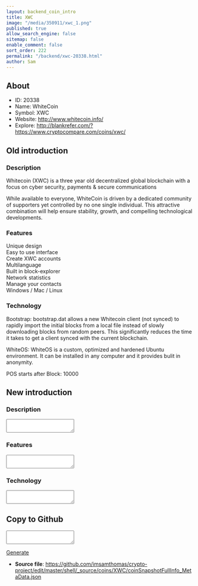 ```yaml
---
layout: backend_coin_intro
title: XWC
image: "/media/350911/xwc_1.png"
published: true
allow_search_engine: false
sitemap: false
enable_comment: false
sort_order: 222
permalink: "/backend/xwc-20338.html"
author: Sam
---
```


## About

- ID: 20338
- Name: WhiteCoin
- Symbol: XWC
- Website: http://www.whitecoin.info/
- Explore: http://blankrefer.com/?https://www.cryptocompare.com/coins/xwc/


## Old introduction

### Description

<p><span>Whitecoin (XWC) is a three year old decentralized global blockchain with a focus on cyber security, payments &amp; secure communications</span></p><p><span>While available to everyone, WhiteCoin is driven by a dedicated community of supporters yet controlled by no one single individual. This attractive combination will help ensure stability, growth, and compelling technological developments.</span></p>

### Features
<p><span>Unique design</span><br /><span>Easy to use interface</span><br /><span>Create XWC accounts</span><br /><span>Multilanguage</span><br /><span>Built in block-explorer</span><br /><span>Network statistics</span><br /><span>Manage your contacts</span><br /><span>Windows / Mac / Linux</span></p>

### Technology
<p><span>Bootstrap: bootstrap.dat allows a new Whitecoin client (not synced) to rapidly import the initial blocks from a local file instead of slowly downloading blocks from random peers. This significantly reduces the time it takes to get a client synced with the current blockchain.</span></p><p>WhiteOS: WhiteOS is a <span>custom, optimized and hardened Ubuntu environment. It can be installed in any computer and it provides bulit in anonymity.</span></p><p>POS starts after Block: 10000</p>



## New introduction


### Description
<textarea id="meta_description" name="description"></textarea>

### Features
<textarea id="meta_features" name="features"></textarea>

### Technology
<textarea id="meta_technology" name="technology"></textarea>


## Copy to Github

<textarea id="coinsnapshotfullinfo_metadata"></textarea>

<a href="#gen" onclick="generateMetaDatJson()">Generate</a>

- **Source file**: <a href="https://github.com/imsamthomas/crypto-project/edit/master/shell/_source/coins/XWC/coinSnapshotFullInfo_MetaData.json">https://github.com/imsamthomas/crypto-project/edit/master/shell/_source/coins/XWC/coinSnapshotFullInfo_MetaData.json</a>

